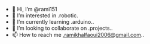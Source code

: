 - 👋 Hi, I’m @rami151
- 👀 I’m interested in .robotic.
- 🌱 I’m currently learning .arduino..
- 💞️ I’m looking to collaborate on .projects..
- 📫 How to reach me .ramikhalfaoui2006@gmail.com..

<!---
rami151/rami151 is a ✨ special ✨ repository because its `README.md` (this file) appears on your GitHub profile.
You can click the Preview link to take a look at your changes.
--->

